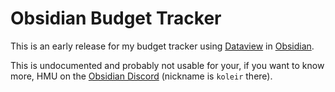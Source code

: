 # Obsidian Budget Tracker

This is an early release for my budget tracker using [Dataview](https://blacksmithgu.github.io/obsidian-dataview/) in [Obsidian](https://obsidian.md).

This is undocumented and probably not usable for your, if you want to know more, HMU on the [Obsidian Discord](https://discord.gg/obsidianmd) (nickname is `koleir` there).
